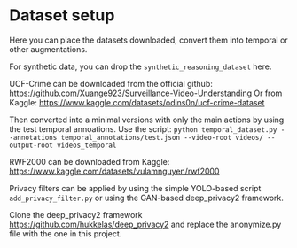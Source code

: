 # Dataset setup
Here you can place the datasets downloaded, convert them into temporal or other augmentations.

For synthetic data, you can drop the `synthetic_reasoning_dataset` here.

UCF-Crime can be downloaded from the official github: https://github.com/Xuange923/Surveillance-Video-Understanding
Or from Kaggle: https://www.kaggle.com/datasets/odins0n/ucf-crime-dataset 

Then converted into a minimal versions with only the main actions by using the test temporal annoations. Use the script:
`python temporal_dataset.py --annotations temporal_annotations/test.json --video-root videos/ --output-root videos_temporal`

RWF2000 can be downloaded from Kaggle: https://www.kaggle.com/datasets/vulamnguyen/rwf2000

Privacy filters can be applied by using the simple YOLO-based script `add_privacy_filter.py` or using the GAN-based deep_privacy2 framework.

Clone the deep_privacy2 framework https://github.com/hukkelas/deep_privacy2 and replace the anonymize.py file with the one in this project.
